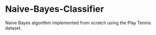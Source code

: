 # Naive-Bayes-Classifier
Naive Bayes algorithm implemented from scratch using the Play Tennis dataset.
